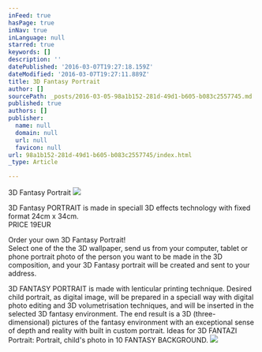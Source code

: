 ```yaml
---
inFeed: true
hasPage: true
inNav: true
inLanguage: null
starred: true
keywords: []
description: ''
datePublished: '2016-03-07T19:27:18.159Z'
dateModified: '2016-03-07T19:27:11.889Z'
title: 3D Fantasy Portrait
author: []
sourcePath: _posts/2016-03-05-98a1b152-281d-49d1-b605-b083c2557745.md
published: true
authors: []
publisher:
  name: null
  domain: null
  url: null
  favicon: null
url: 98a1b152-281d-49d1-b605-b083c2557745/index.html
_type: Article

---
```

3D Fantasy Portrait
![](https://the-grid-user-content.s3-us-west-2.amazonaws.com/8c6f7734-2c26-45a8-9342-65a4e86f5829.gif)

3D Fantasy PORTRAIT is made in speciall 3D effects technology with fixed format 24cm x 34cm.   
PRICE 19EUR

Order your own 3D Fantasy Portrait!  
Select one of the the 3D wallpaper, send us from your computer, tablet or phone portrait photo of the person you want to be made in the 3D composition, and your 3D Fantasy portrait will be created and sent to your address. 

3D FANTASY PORTRAIT is made with lenticular printing technique. Desired child portrait, as digital image, will be prepared in a speciall way with digital photo editing and 3D volumetrisation techniques, and will be inserted in the selected 3D fantasy environment. The end result is a 3D (three-dimensional) pictures of the fantasy environment with an exceptional sense of depth and reality with built in custom portrait.
Ideas for 3D FANTAZI Portrait: Portrait, child's photo in 10 FANTASY BACKGROUND. ![](https://the-grid-user-content.s3-us-west-2.amazonaws.com/008f4686-ddd5-4374-8c45-19e34e07f1a1.jpg)